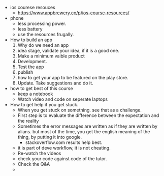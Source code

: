 * ios courese resouces
  * https://www.appbrewery.co/p/ios-course-resources/
* phone
  * less processing power.
  * less battery
  * use the resources frugally.
* How to build an app
  1. Why do we need an app
  2. idea stage, validate your idea, if it is a good one.
  3. Make a minimum vaible product
  4. Development.
  5. Test the app
  6. publish
  7. how to get your app to be featured on the play store.
  8. Update. Take suggestions and do it.
* how to get best of this course
  * keep a notebook
  * Watch video and code on seperate laptops
* How to get help if you get stuck.
  * When you get stuck on something. see that as a challenge.
  * First step is to evaluate the difference between the expectation and the 
    reality
  * Sometimes the error messages are written as if they are written by 
    alians. but most of the time, you get the english meaning of the thing, 
    by putting it into google.
    * stackoverflow.com results help best.
  * it is part of deve workflow, it is not cheating.
  * Re-watch the videos
  * check your code against code of the tutor.
  * Check the Q&A
  * 
